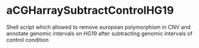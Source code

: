 # aCGHarraySubtractControlHG19
Shell script which allowed to remove european polymorphism in CNV and annotate genomic intervals on HG19 after subtracting genomic intervals of control condition

